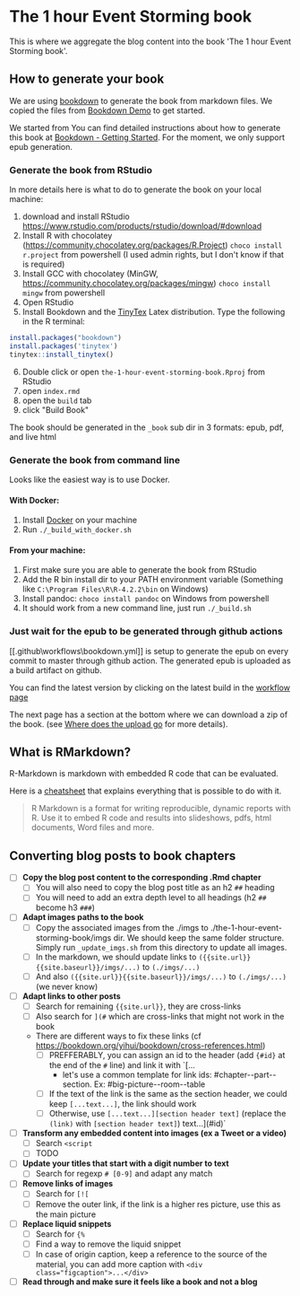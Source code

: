 # The 1 hour Event Storming book

This is where we aggregate the blog content into the book 'The 1 hour Event Storming book'.

## How to generate your book

We are using [bookdown](https://bookdown.org/) to generate the book from markdown files. We copied the files from [Bookdown Demo](https://github.com/rstudio/bookdown-demo) to get started.

We started from You can find detailed instructions about how to generate this book at [Bookdown - Getting Started](https://bookdown.org/yihui/bookdown/get-started.html). For the moment, we only support epub generation.

### Generate the book from RStudio

In more details here is what to do to generate the book on your local machine:

1. download and install RStudio https://www.rstudio.com/products/rstudio/download/#download
2. Install R with chocolatey (https://community.chocolatey.org/packages/R.Project) `choco install r.project` from powershell (I used admin rights, but I don't know if that is required)
3. Install GCC with chocolatey (MinGW, https://community.chocolatey.org/packages/mingw) `choco install mingw` from powershell
4. Open RStudio
5. Install Bookdown and the [TinyTex](https://yihui.org/tinytex/) Latex distribution. Type the following in the R terminal:
```R
install.packages("bookdown")
install.packages('tinytex')
tinytex::install_tinytex()
```
6. Double click or open `the-1-hour-event-storming-book.Rproj` from RStudio
7. open `index.rmd`
8. open the `build` tab
9. click "Build Book"

The book should be generated in the `_book` sub dir in 3 formats: epub, pdf, and live html

### Generate the book from command line

Looks like the easiest way is to use Docker. 

#### With Docker:

1. Install [Docker](https://docs.docker.com/get-docker/) on your machine
2. Run `./_build_with_docker.sh`

#### From your machine:

1. First make sure you are able to generate the book from RStudio
2. Add the R bin install dir to your PATH environment variable (Something like `C:\Program Files\R\R-4.2.2\bin` on Windows)
3. Install pandoc: `choco install pandoc` on Windows from powershell
2. It should work from a new command line, just run `./_build.sh`

### Just wait for the epub to be generated through github actions

[[.github\workflows\bookdown.yml]] is setup to generate the epub on every commit to master through github action. The generated epub is uploaded as a build artifact on github.

You can find the latest version by clicking on the latest build in the [workflow page](https://github.com/murex/EventStormingJournal/actions/workflows/bookdown.yml)

The next page has a section at the bottom where we can download a zip of the book. (see [Where does the upload go](https://github.com/actions/upload-artifact#where-does-the-upload-go) for more details).

## What is RMarkdown?

R-Markdown is markdown with embedded R code that can be evaluated.

Here is a [cheatsheet](https://www.rstudio.com/wp-content/uploads/2015/02/rmarkdown-cheatsheet.pdf) that explains everything that is possible to do with it.

> R Markdown is a format for writing reproducible, dynamic reports with R. Use it to embed R code and results into slideshows, pdfs, html documents, Word files and more.

## Converting blog posts to book chapters

- [ ] **Copy the blog post content to the corresponding .Rmd chapter**
    - [ ] You will also need to copy the blog post title as an h2 `##` heading
    - [ ] You will need to add an extra depth level to all headings (h2 `##` become h3 `###`)
- [ ] **Adapt images paths to the book**
    - [ ] Copy the associated images from the ./imgs to ./the-1-hour-event-storming-book/imgs dir. We should keep the same folder structure. Simply run `_update_imgs.sh` from this directory to update all images.
    - [ ] In the markdown, we should update links to `({{site.url}}{{site.baseurl}}/imgs/...)` to `(./imgs/...)`
    - [ ] And also `({{site.url}}{{site.baseurl}}/imgs/...)` to `(./imgs/...)` (we never know)
- [ ] **Adapt links to other posts**
    - [ ] Search for remaining `{{site.url}}`, they are cross-links
    - [ ] Also search for `](#` which are cross-links that might not work in the book
    - There are different ways to fix these links (cf https://bookdown.org/yihui/bookdown/cross-references.html)
        - [ ] PREFFERABLY, you can assign an id to the header (add `{#id}` at the end of the `#` line) and link it with `[...
            - let's use a common template for link ids: #chapter--part--section. Ex: #big-picture--room--table
        - [ ] If the text of the link is the same as the section header, we could keep `[...text...]`, the link should work
        - [ ] Otherwise, use `[...text...][section header text]` (replace the `(link)` with `[section header text]`)
text...](#id)`
- [ ] **Transform any embedded content into images (ex a Tweet or a video)**
    - [ ] Search `<script`
    - [ ] TODO
- [ ] **Update your titles that start with a digit number to text**
    - [ ] Search for regexp `# [0-9]` and adapt any match
- [ ] **Remove links of images**
    - [ ] Search for `[![`
    - [ ] Remove the outer link, if the link is a higher res picture, use this as the main picture
- [ ] **Replace liquid snippets**
    - [ ] Search for `{%`
    - [ ] Find a way to remove the liquid snippet
    - [ ] In case of origin caption, keep a reference to the source of the material, you can add more caption with `<div class="figcaption">...</div>`
- [ ] **Read through and make sure it feels like a book and not a blog**
